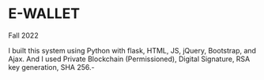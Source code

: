 # E-WALLET
Fall 2022

I built this system using Python with flask, HTML, JS, jQuery, Bootstrap, and Ajax. And I used Private Blockchain (Permissioned), Digital Signature, RSA key generation, SHA 256.-
